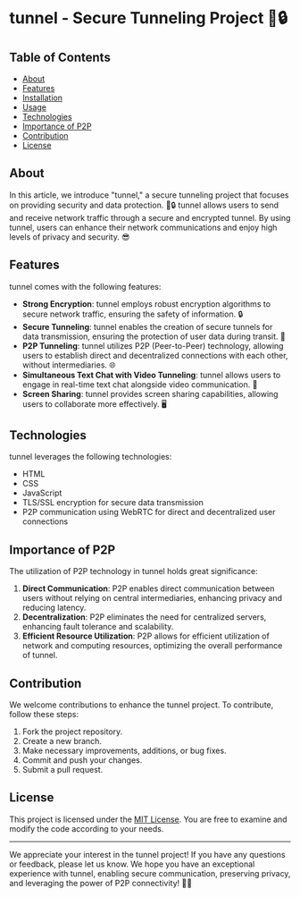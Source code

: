 # tunnel - Secure Tunneling Project 🚄🔒



## Table of Contents

- [About](#about)
- [Features](#features)
- [Installation](#installation)
- [Usage](#usage)
- [Technologies](#technologies)
- [Importance of P2P](#importance-of-p2p)
- [Contribution](#contribution)
- [License](#license)

## About

In this article, we introduce "tunnel," a secure tunneling project that focuses on providing security and data protection. 🚄🔒 tunnel allows users to send and receive network traffic through a secure and encrypted tunnel. By using tunnel, users can enhance their network communications and enjoy high levels of privacy and security. 😎

## Features

tunnel comes with the following features:

- **Strong Encryption**: tunnel employs robust encryption algorithms to secure network traffic, ensuring the safety of information. 🔒
- **Secure Tunneling**: tunnel enables the creation of secure tunnels for data transmission, ensuring the protection of user data during transit. 🚀
- **P2P Tunneling**: tunnel utilizes P2P (Peer-to-Peer) technology, allowing users to establish direct and decentralized connections with each other, without intermediaries. 🌐
- **Simultaneous Text Chat with Video Tunneling**: tunnel allows users to engage in real-time text chat alongside video communication. 💬
- **Screen Sharing**: tunnel provides screen sharing capabilities, allowing users to collaborate more effectively. 🖥️

## Technologies

tunnel leverages the following technologies:

- HTML
- CSS
- JavaScript
- TLS/SSL encryption for secure data transmission
- P2P communication using WebRTC for direct and decentralized user connections

## Importance of P2P

The utilization of P2P technology in tunnel holds great significance:

1. **Direct Communication**: P2P enables direct communication between users without relying on central intermediaries, enhancing privacy and reducing latency.
2. **Decentralization**: P2P eliminates the need for centralized servers, enhancing fault tolerance and scalability.
3. **Efficient Resource Utilization**: P2P allows for efficient utilization of network and computing resources, optimizing the overall performance of tunnel.

## Contribution

We welcome contributions to enhance the tunnel project. To contribute, follow these steps:

1. Fork the project repository.
2. Create a new branch.
3. Make necessary improvements, additions, or bug fixes.
4. Commit and push your changes.
5. Submit a pull request.

## License

This project is licensed under the [MIT License](LICENSE). You are free to examine and modify the code according to your needs.

---

We appreciate your interest in the tunnel project! If you have any questions or feedback, please let us know. We hope you have an exceptional experience with tunnel, enabling secure communication, preserving privacy, and leveraging the power of P2P connectivity! 🚀💬
